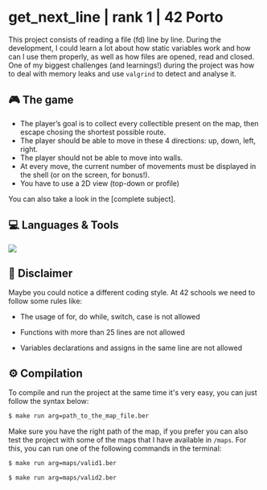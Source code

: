 # get_next_line | rank 1 | 42 Porto

This project consists of reading a file (fd) line by line. During the development, I could learn a lot about how static variables work and how can I use them properly, as well as how files are opened, read and closed. One of my biggest challenges (and learnings!) during the project was how to deal with memory leaks and use `valgrind` to detect and analyse it.   

## 🎮 The game

- The player’s goal is to collect every collectible present on the map, then escape
chosing the shortest possible route.
- The player should be able to move in these 4 directions: up, down, left, right.
- The player should not be able to move into walls.
- At every move, the current number of movements must be displayed in the shell (or on the screen, for bonus!).
- You have to use a 2D view (top-down or profile)

You can also take a look in the [complete subject]. 

## 💻 Languages & Tools
<p align="left">
  <a href="https://skillicons.dev">
    <img src="https://skillicons.dev/icons?i=c,Makefile" />
  </a>
  </p>
</p>

## 🚨 Disclaimer 
Maybe you could notice a different coding style. At 42 schools we need to follow some rules like:
- The usage of for, do while, switch, case is not allowed<p> 
- Functions with more than 25 lines are not allowed <p> 
- Variables declarations and assigns in the same line are not allowed <p> 
    


## ⚙️ Compilation

To compile and run the project at the same time it's very easy, you can just follow the syntax below: 

```sh
$ make run arg=path_to_the_map_file.ber
```
Make sure you have the right path of the map, if you prefer you can also test the project with some of the maps that I have available in `/maps`. 
For this, you can run one of the following commands in the terminal: 
  
```sh
$ make run arg=maps/valid1.ber
```
  
```sh
$ make run arg=maps/valid2.ber
```
  

